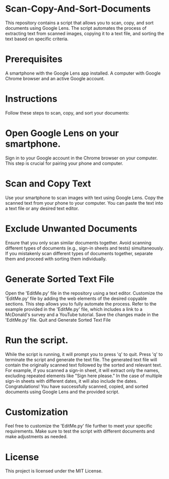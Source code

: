 # Scan-Copy-And-Sort-Documents
This repository contains a script that allows you to scan, copy, and sort documents using Google Lens. The script automates the process of extracting text from scanned images, copying it to a text file, and sorting the text based on specific criteria.

# Prerequisites
A smartphone with the Google Lens app installed.
A computer with Google Chrome browser and an active Google account.
# Instructions
Follow these steps to scan, copy, and sort your documents:

# Open Google Lens on your smartphone.
Sign in to your Google account in the Chrome browser on your computer. This step is crucial for pairing your phone and computer.
# Scan and Copy Text
Use your smartphone to scan images with text using Google Lens.
Copy the scanned text from your phone to your computer. You can paste the text into a text file or any desired text editor.
# Exclude Unwanted Documents
Ensure that you only scan similar documents together. Avoid scanning different types of documents (e.g., sign-in sheets and tests) simultaneously.
If you mistakenly scan different types of documents together, separate them and proceed with sorting them individually.
# Generate Sorted Text File
Open the 'EditMe.py' file in the repository using a text editor.
Customize the 'EditMe.py' file by adding the web elements of the desired copyable sections. This step allows you to fully automate the process.
Refer to the example provided in the 'EditMe.py' file, which includes a link to a McDonald's survey and a YouTube tutorial.
Save the changes made in the 'EditMe.py' file.
Quit and Generate Sorted Text File
# Run the script.
While the script is running, it will prompt you to press 'q' to quit.
Press 'q' to terminate the script and generate the text file.
The generated text file will contain the originally scanned text followed by the sorted and relevant text.
For example, if you scanned a sign-in sheet, it will extract only the names, excluding repeated elements like "Sign here please."
In the case of multiple sign-in sheets with different dates, it will also include the dates.
Congratulations! You have successfully scanned, copied, and sorted documents using Google Lens and the provided script.

# Customization
Feel free to customize the 'EditMe.py' file further to meet your specific requirements. Make sure to test the script with different documents and make adjustments as needed.

# License
This project is licensed under the MIT License.
